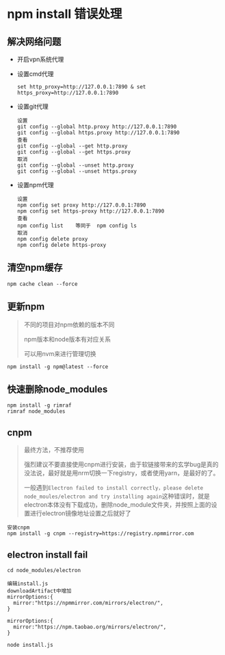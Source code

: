 # npm install 错误处理

## 解决网络问题

* 开启vpn系统代理

* 设置cmd代理

  ```
  set http_proxy=http://127.0.0.1:7890 & set https_proxy=http://127.0.0.1:7890
  ```

* 设置git代理

  ```
  设置
  git config --global http.proxy http://127.0.0.1:7890
  git config --global https.proxy http://127.0.0.1:7890
  查看
  git config --global --get http.proxy
  git config --global --get https.proxy
  取消
  git config --global --unset http.proxy
  git config --global --unset https.proxy
  ```

* 设置npm代理

  ```
  设置
  npm config set proxy http://127.0.0.1:7890
  npm config set https-proxy http://127.0.0.1:7890
  查看
  npm config list    等同于  npm config ls
  取消
  npm config delete proxy
  npm config delete https-proxy
  ```

## 清空npm缓存

```
npm cache clean --force
```

## 更新npm

> 不同的项目对npm依赖的版本不同
>
> npm版本和node版本有对应关系
>
> 可以用nvm来进行管理切换

```
npm install -g npm@latest --force
```

## 快速删除node_modules

```
npm install -g rimraf
rimraf node_modules
```

## cnpm

> 最终方法，不推荐使用
>
> 强烈建议不要直接使用cnpm进行安装，由于软链接带来的玄学bug是真的没法说，最好就是用nrm切换一下registry，或者使用yarn，是最好的了。
>
> 一般遇到`Electron failed to install correctly，please delete node_moules/electron and try installing again`这种错误时，就是electron本体没有下载成功，删除node_module文件夹，并按照上面的设置进行electron镜像地址设置之后就好了

```
安装cnpm
npm install -g cnpm --registry=https://registry.npmmirror.com
```

## electron install fail

```
cd node_modules/electron

编辑install.js
downloadArtifact中增加
mirrorOptions:{
  mirror:"https://npmmirror.com/mirrors/electron/",
}

mirrorOptions:{
  mirror:"https://npm.taobao.org/mirrors/electron/",
}

node install.js
```


